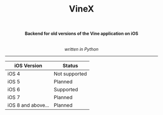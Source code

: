 <div align="center">
 <h1>VineX</h1>
 <br>
 <h4>Backend for old versions of the Vine application on iOS</h4>
 <br>
 <em>written in Python</em>
</div>
<hr>
<table>
          <thead>
            <tr>
              <th>iOS Version</th>
              <th>Status</th>
            </tr>
          </thead>
          <tbody>
            <tr>
              <td>iOS 4</td>
              <td>Not supported</td>
            </tr>
            <tr>
              <td>iOS 5</td>
              <td>Planned</td>
            </tr>
            <tr>
              <td>iOS 6</td>
              <td>Supported</td>
            </tr>
            <tr>
              <td>iOS 7</td>
              <td>Planned</td>
            </tr>
            <tr>
              <td>iOS 8 and above...</td>
              <td>Planned</td>
            </tr>
          </tbody>
        </table>
